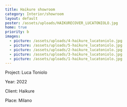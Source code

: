 ```yaml
---
title: Haikure showroom
category: Interior/showroom
layout: default
poster: /assets/uploads/HAIKURECOVER_LUCATONIOLO.jpg
home: true
priority: b
images:
  - picture: /assets/uploads/4-haikure_lucatoniolo.jpg
  - picture: /assets/uploads/5-haikure_lucatoniolo.jpg
  - picture: /assets/uploads/2-haikure_lucatoniolo.jpg
  - picture: /assets/uploads/3-haikure_lucatoniolo.jpg
  - picture: /assets/uploads/1-haikure_lucatoniolo.jpg
---
```

Project: Luca Toniolo

Year: 2022

Client: Haikure

Place: Milano
